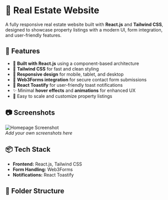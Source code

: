 # 🏡 Real Estate Website

A fully responsive real estate website built with **React.js** and **Tailwind CSS**, designed to showcase property listings with a modern UI, form integration, and user-friendly features.

## 🚀 Features

- 🔧 **Built with React.js** using a component-based architecture
- 🎨 **Tailwind CSS** for fast and clean styling
- 📱 **Responsive design** for mobile, tablet, and desktop
- 📩 **Web3Forms integration** for secure contact form submissions
- 🔔 **React Toastify** for user-friendly toast notifications
- ✨ Minimal **hover effects** and **animations** for enhanced UX
- 📂 Easy to scale and customize property listings

## 📷 Screenshots

![Homepage Screenshot](./public/screenshots/homepage.png)  
*Add your own screenshots here*

## 📦 Tech Stack

- **Frontend:** React.js, Tailwind CSS
- **Form Handling:** Web3Forms
- **Notifications:** React Toastify

## 📁 Folder Structure


